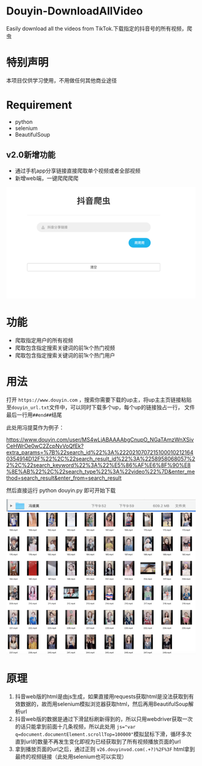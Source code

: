 # Douyin-DownloadAllVideo
Easily download all the videos from TikTok.下载指定的抖音号的所有视频，爬虫

# 特别声明
本项目仅供学习使用，不用做任何其他商业途径

# Requirement
  * python
  * selenium
  * BeautifulSoup

## v2.0新增功能
* 通过手机app分享链接直接爬取单个视频或者全部视频
* 新增web端，一键爬爬爬爬

![](https://github.com/Mrhs121/Douyin-DownloadAllVideo/blob/main/app.png)


# 功能
  * 爬取指定用户的所有视频
  * 爬取包含指定搜索关键词的前1k个热门视频
  * 爬取包含指定搜索关键词的前1k个热门用户

# 用法

打开 `https://www.douyin.com` ，搜索你需要下载的up主，将up主主页链接粘贴至`douyin_url.txt`文件中，可以同时下载多个up，每个up的链接独占一行，
文件最后一行用`##end##`结尾

此处用冯提莫作为例子：

https://www.douyin.com/user/MS4wLjABAAAAbgCnupO_NGaTAmzWnXSivCeHWrOe0wC2ZcpNvVoQfEk?extra_params=%7B%22search_id%22%3A%22202107072151000102121640354914D12F%22%2C%22search_result_id%22%3A%2258958068057%22%2C%22search_keyword%22%3A%22%E5%86%AF%E6%8F%90%E8%8E%AB%22%2C%22search_type%22%3A%22video%22%7D&enter_method=search_result&enter_from=search_result

 然后直接运行 python douyin.py 即可开始下载
 
![](https://github.com/Mrhs121/Douyin-DownloadAllVideo/blob/main/ftm_f.png)
![](https://github.com/Mrhs121/Douyin-DownloadAllVideo/blob/main/ftm_video.png)
 
 # 原理
 
 1. 抖音web版的html是由js生成，如果直接用requests获取html是没法获取到有效数据的，故而用selenium模拟浏览器获取html，然后再用BeautifulSoup解析url
 2. 抖音web版的数据是通过下滑鼠标刷新得到的，所以只用webdriver获取一次的话只能拿到前面十几条视频，所以此处用 `js="var q=document.documentElement.scrollTop=100000"`模拟鼠标下滑，循环多次直到url的数量不再发生变化即视为已经获取到了所有视频播放页面的url
 3. 拿到播放页面的url之后，通过正则 `v26.douyinvod.com(.+?)%2F%3F` html拿到最终的视频链接（此处用selenium也可以实现）
 
 
